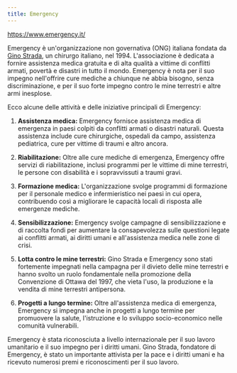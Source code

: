 ```yaml
---
title: Emergency
---
```


<https://www.emergency.it/>

Emergency è un'organizzazione non governativa (ONG) italiana fondata da [Gino Strada](../personaggi/gino-strada.md), un chirurgo italiano, nel 1994. L'associazione è dedicata a fornire assistenza medica gratuita e di alta qualità a vittime di conflitti armati, povertà e disastri in tutto il mondo. Emergency è nota per il suo impegno nell'offrire cure mediche a chiunque ne abbia bisogno, senza discriminazione, e per il suo forte impegno contro le mine terrestri e altre armi inesplose.

Ecco alcune delle attività e delle iniziative principali di Emergency:

1. **Assistenza medica:** Emergency fornisce assistenza medica di emergenza in paesi colpiti da conflitti armati o disastri naturali. Questa assistenza include cure chirurgiche, ospedali da campo, assistenza pediatrica, cure per vittime di traumi e altro ancora.

2. **Riabilitazione:** Oltre alle cure mediche di emergenza, Emergency offre servizi di riabilitazione, inclusi programmi per le vittime di mine terrestri, le persone con disabilità e i sopravvissuti a traumi gravi.

3. **Formazione medica:** L'organizzazione svolge programmi di formazione per il personale medico e infermieristico nei paesi in cui opera, contribuendo così a migliorare le capacità locali di risposta alle emergenze mediche.

4. **Sensibilizzazione:** Emergency svolge campagne di sensibilizzazione e di raccolta fondi per aumentare la consapevolezza sulle questioni legate ai conflitti armati, ai diritti umani e all'assistenza medica nelle zone di crisi.

5. **Lotta contro le mine terrestri:** Gino Strada e Emergency sono stati fortemente impegnati nella campagna per il divieto delle mine terrestri e hanno svolto un ruolo fondamentale nella promozione della Convenzione di Ottawa del 1997, che vieta l'uso, la produzione e la vendita di mine terrestri antipersona.

6. **Progetti a lungo termine:** Oltre all'assistenza medica di emergenza, Emergency si impegna anche in progetti a lungo termine per promuovere la salute, l'istruzione e lo sviluppo socio-economico nelle comunità vulnerabili.

Emergency è stata riconosciuta a livello internazionale per il suo lavoro umanitario e il suo impegno per i diritti umani. Gino Strada, fondatore di Emergency, è stato un importante attivista per la pace e i diritti umani e ha ricevuto numerosi premi e riconoscimenti per il suo lavoro.
